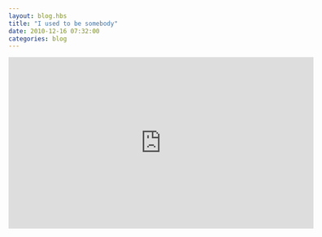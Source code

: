```yaml
---
layout: blog.hbs
title: "I used to be somebody"
date: 2010-12-16 07:32:00
categories: blog
---
```


<iframe src="https://player.vimeo.com/video/17903170?title=0&amp;byline=0&amp;portrait=0&amp;color=ffd663&amp;loop=1" width="600" height="338" frameborder="0"> </iframe>
